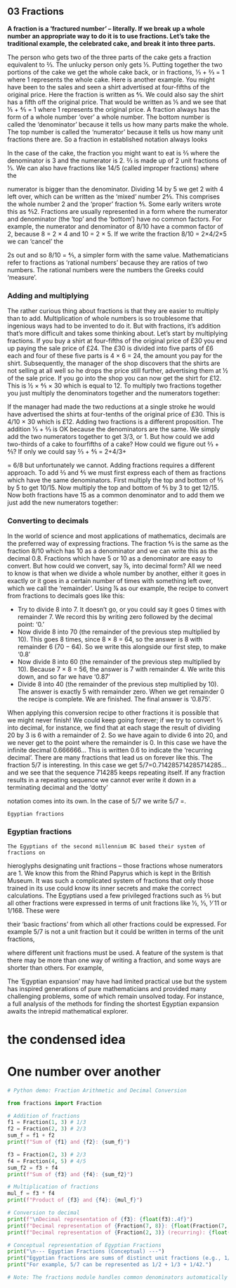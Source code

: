 ## 03 Fractions

**A fraction is a ‘fractured number’ – literally. If we break up a whole number an
appropriate way to do it is to use fractions. Let’s take the traditional example, the
celebrated cake, and break it into three parts.**

The person who gets two of the three parts of the cake gets a fraction
equivalent to ⅔. The unlucky person only gets ⅓. Putting together the two
portions of the cake we get the whole cake back, or in fractions, ⅓ + ⅔ = 1
where 1 represents the whole cake.
Here is another example. You might have been to the sales and seen a shirt
advertised at four-fifths of the original price. Here the fraction is written as ⅘. We
could also say the shirt has a fifth off the original price. That would be written as
⅕ and we see that ⅕ + ⅘ = 1 where 1 represents the original price.
A fraction always has the form of a whole number ‘over’ a whole number. The
bottom number is called the ‘denominator’ because it tells us how many parts
make the whole. The top number is called the ‘numerator’ because it tells us how
many unit fractions there are. So a fraction in established notation always looks

In the case of the cake, the fraction you might want to eat is ⅔ where the
denominator is 3 and the numerator is 2. ⅔ is made up of 2 unit fractions of ⅓.
We can also have fractions like 14/5 (called improper fractions) where the

numerator is bigger than the denominator. Dividing 14 by 5 we get 2 with 4 left
over, which can be written as the ‘mixed’ number 2⅘. This comprises the whole
number 2 and the ‘proper’ fraction ⅘. Some early writers wrote this as ⅘2.
Fractions are usually represented in a form where the numerator and
denominator (the ‘top’ and the ‘bottom’) have no common factors. For example,
the numerator and denominator of 8/10 have a common factor of 2, because 8 =
2 × 4 and 10 = 2 × 5. If we write the fraction 8/10 = 2×4/2×5 we can ‘cancel’ the

2s out and so 8/10 = ⅘, a simpler form with the same value. Mathematicians
refer to fractions as ‘rational numbers’ because they are ratios of two numbers.
The rational numbers were the numbers the Greeks could ‘measure’.

### Adding and multiplying

The rather curious thing about fractions is that they are easier to multiply than
to add. Multiplication of whole numbers is so troublesome that ingenious ways
had to be invented to do it. But with fractions, it’s addition that’s more difficult
and takes some thinking about.
Let’s start by multiplying fractions. If you buy a shirt at four-fifths of the
original price of £30 you end up paying the sale price of £24. The £30 is divided
into five parts of £6 each and four of these five parts is 4 × 6 = 24, the amount
you pay for the shirt.
Subsequently, the manager of the shop discovers that the shirts are not selling
at all well so he drops the price still further, advertising them at ½ of the sale
price. If you go into the shop you can now get the shirt for £12. This is ½ × ⅘
× 30 which is equal to 12. To multiply two fractions together you just multiply
the denominators together and the numerators together:

If the manager had made the two reductions at a single stroke he would have
advertised the shirts at four-tenths of the original price of £30. This is 4/10 × 30
which is £12.
Adding two fractions is a different proposition. The addition ⅓ + ⅔ is OK
because the denominators are the same. We simply add the two numerators
together to get 3/3, or 1. But how could we add two-thirds of a cake to fourfifths
of a cake? How could we figure out ⅔ + ⅘? If only we could say ⅔ + ⅘ = 2+4/3+

= 6/8 but unfortunately we cannot.
Adding fractions requires a different approach. To add ⅔ and ⅘ we must first
express each of them as fractions which have the same denominators. First
multiply the top and bottom of ⅔ by 5 to get 10/15. Now multiply the top and
bottom of ⅘ by 3 to get 12/15. Now both fractions have 15 as a common
denominator and to add them we just add the new numerators together:

### Converting to decimals

In the world of science and most applications of mathematics, decimals are
the preferred way of expressing fractions. The fraction ⅘ is the same as the
fraction 8/10 which has 10 as a denominator and we can write this as the
decimal 0.8.
Fractions which have 5 or 10 as a denominator are easy to convert. But how
could we convert, say ⅞, into decimal form? All we need to know is that when
we divide a whole number by another, either it goes in exactly or it goes in a
certain number of times with something left over, which we call the ‘remainder’.
Using ⅞ as our example, the recipe to convert from fractions to decimals goes
like this:

- Try to divide 8 into 7. It doesn’t go, or you could say it goes 0 times with
    remainder 7. We record this by writing zero followed by the decimal point: ‘0.’
- Now divide 8 into 70 (the remainder of the previous step multiplied by 10). This
    goes 8 times, since 8 × 8 = 64, so the answer is 8 with remainder 6 (70 − 64).
    So we write this alongside our first step, to make ‘0.8’
- Now divide 8 into 60 (the remainder of the previous step multiplied by 10).
    Because 7 × 8 = 56, the answer is 7 with remainder 4. We write this down, and
    so far we have ‘0.87’
- Divide 8 into 40 (the remainder of the previous step multiplied by 10). The
    answer is exactly 5 with remainder zero. When we get remainder 0 the recipe is
    complete. We are finished. The final answer is ‘0.875’.


When applying this conversion recipe to other fractions it is possible that we
might never finish! We could keep going forever; if we try to convert ⅔ into
decimal, for instance, we find that at each stage the result of dividing 20 by 3 is 6
with a remainder of 2. So we have again to divide 6 into 20, and we never get to
the point where the remainder is 0. In this case we have the infinite decimal
0.666666... This is written 0.6 to indicate the ‘recurring decimal’.
There are many fractions that lead us on forever like this. The fraction 5/7 is
interesting. In this case we get 5/7=0.714285714285714285... and we see that
the sequence 714285 keeps repeating itself. If any fraction results in a repeating
sequence we cannot ever write it down in a terminating decimal and the ‘dotty’

notation comes into its own. In the case of 5/7 we write 5/7 =.

```
Egyptian fractions
```
### Egyptian fractions

```
The Egyptians of the second millennium BC based their system of fractions on
```

hieroglyphs designating unit fractions – those fractions whose numerators are 1.
We know this from the Rhind Papyrus which is kept in the British Museum. It was
such a complicated system of fractions that only those trained in its use could
know its inner secrets and make the correct calculations.
The Egyptians used a few privileged fractions such as ⅔ but all other fractions
were expressed in terms of unit fractions like ½, ⅓, ⅟ 11 or 1/168. These were

their ‘basic fractions’ from which all other fractions could be expressed. For
example 5/7 is not a unit fraction but it could be written in terms of the unit
fractions,

where different unit fractions must be used. A feature of the system is that
there may be more than one way of writing a fraction, and some ways are
shorter than others. For example,

The ‘Egyptian expansion’ may have had limited practical use but the system
has inspired generations of pure mathematicians and provided many challenging
problems, some of which remain unsolved today. For instance, a full analysis of
the methods for finding the shortest Egyptian expansion awaits the intrepid
mathematical explorer.

# the condensed idea

# One number over another

```python
# Python demo: Fraction Arithmetic and Decimal Conversion

from fractions import Fraction

# Addition of fractions
f1 = Fraction(1, 3) # 1/3
f2 = Fraction(2, 3) # 2/3
sum_f = f1 + f2
print(f"Sum of {f1} and {f2}: {sum_f}")

f3 = Fraction(2, 3) # 2/3
f4 = Fraction(4, 5) # 4/5
sum_f2 = f3 + f4
print(f"Sum of {f3} and {f4}: {sum_f2}")

# Multiplication of fractions
mul_f = f3 * f4
print(f"Product of {f3} and {f4}: {mul_f}")

# Conversion to decimal
print(f"\nDecimal representation of {f3}: {float(f3):.4f}")
print(f"Decimal representation of {Fraction(7, 8)}: {float(Fraction(7, 8))}")
print(f"Decimal representation of {Fraction(2, 3)} (recurring): {float(Fraction(2, 3))}")

# Conceptual representation of Egyptian Fractions
print("\n--- Egyptian Fractions (Conceptual) ---")
print("Egyptian fractions are sums of distinct unit fractions (e.g., 1/2 + 1/3 + 1/5).")
print("For example, 5/7 can be represented as 1/2 + 1/3 + 1/42.")

# Note: The fractions module handles common denominators automatically for arithmetic.
```
```